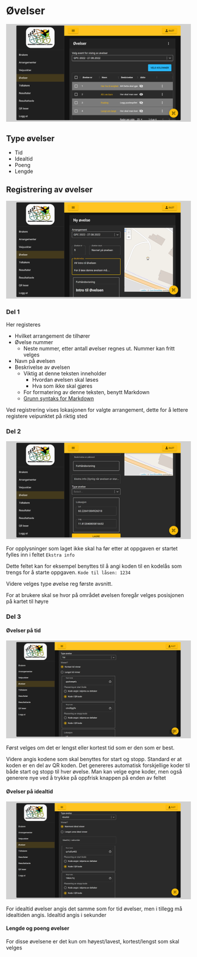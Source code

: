 # Øvelser

![Øvelser](img/exercises.png)


## Type øvelser

- Tid
- Idealtid
- Poeng
- Lengde

## Registrering av øvelser

![Rediger øvelse 1](img/edit-exercise1.png)

### Del 1

Her registeres

- Hvilket arrangement de tilhører
- Øvelse nummer
    - Neste nummer, etter antall øvelser regnes ut. Nummer kan fritt velges
- Navn på øvelsen
- Beskrivelse av øvelsen
    - Viktig at denne teksten inneholder
        - Hvordan øvelsen skal løses
        - Hva som ikke skal gjøres
    - For formatering av denne teksten, benytt Markdown
    - [Grunn syntaks for Markdown](https://www.markdownguide.org/basic-syntax/)

Ved registrering vises lokasjonen for valgte arrangement, dette for å lettere registere veipunktet på riktig sted

### Del 2

![Rediger øvelse 2](img/edit-exercise2.png)

For opplysninger som laget ikke skal ha før etter at oppgaven er startet fylles inn i feltet ``Ekstra info``

Dette feltet kan for eksempel benyttes til å angi koden til en kodelås som trengs for å starte oppgaven. 
``Kode til låsen: 1234``

Videre velges type øvelse reg første avsnitt.

For at brukere skal se hvor på området øvelsen foregår velges posisjonen på kartet til høyre

### Del 3

#### Øvelser på tid

![Rediger øvelse 3](img/exercises-time.png)

Først velges om det er lengst eller kortest tid som er den som er best.

Videre angis kodene som skal benyttes for start og stopp. Standard er at koden er en del av QR koden.
Det genereres automatisk forskjellige koder til både start og stopp til hver øvelse. Man kan velge egne koder, men også generere nye ved å trykke på oppfrisk knappen på enden av feltet

#### Øvelser på idealtid

![Rediger øvelse ideal](img/exercises-ideal.png)

For idealtid øvelser angis det samme som for tid øvelser, men i tillegg må idealtiden angis. Idealtid angis i sekunder

#### Lengde og poeng øvelser

For disse øvelsene er det kun om høyest/lavest, kortest/lengst som skal velges
